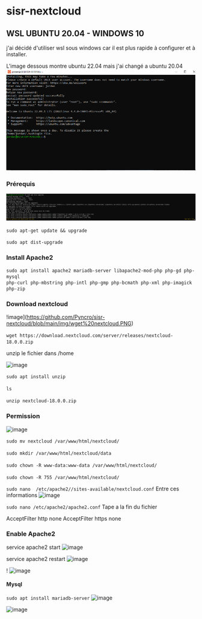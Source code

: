# sisr-nextcloud

## WSL UBUNTU 20.04 - WINDOWS 10

j'ai décidé d'utiliser wsl sous windows car il est plus rapide à configurer et à installer.

L'image dessous montre ubuntu 22.04 mais j'ai changé a ubuntu 20.04
![image](https://github.com/Pyncro/sisr-nextcloud/blob/main/img/wsl.PNG)


### Prérequis
![image](https://github.com/Pyncro/sisr-nextcloud/blob/main/img/apt%20upgrade.PNG)

```sudo apt-get update && upgrade```

```sudo apt dist-upgrade```


### Install Apache2

```
sudo apt install apache2 mariadb-server libapache2-mod-php php-gd php-mysql 
php-curl php-mbstring php-intl php-gmp php-bcmath php-xml php-imagick php-zip
```

### Download nextcloud

!image](https://github.com/Pyncro/sisr-nextcloud/blob/main/img/wget%20nextcloud.PNG)

```wget https://download.nextcloud.com/server/releases/nextcloud-18.0.0.zip```

unzip le fichier dans /home

![image](https://github.com/Pyncro/sisr-nextcloud/blob/main/img/file%20installed.PNG)

```
sudo apt install unzip

ls

unzip nextcloud-18.0.0.zip
```

### Permission

![image](https://github.com/Pyncro/sisr-nextcloud/blob/main/img/alt1.PNG)

```
sudo mv nextcloud /var/www/html/nextcloud/

sudo mkdir /var/www/html/nextcloud/data

sudo chown -R www-data:www-data /var/www/html/nextcloud/

sudo chown -R 755 /var/www/html/nextcloud/

```


```sudo nano  /etc/apache2//sites-available/nextcloud.conf```
Entre ces informations
![image](https://github.com/Pyncro/sisr-nextcloud/blob/main/img/nano%20conf%20file.PNG)


```sudo nano /etc/apache2/apache2.conf```
Tape a la fin du fichier

AcceptFilter http none
AcceptFilter https none


### Enable Apache2

service apache2 start
![image](https://github.com/Pyncro/sisr-nextcloud/blob/main/img/APACHE2%20WORKS.PNG)

service apache2 restart
![image](https://github.com/Pyncro/sisr-nextcloud/blob/main/img/apache2%20up%20and%20running.PNG)

!
![image](https://github.com/Pyncro/sisr-nextcloud/blob/main/img/127001.PNG)

#### Mysql
```sudo apt install mariadb-server```
![image](https://github.com/Pyncro/sisr-nextcloud/blob/main/img/mysql%20install.PNG)

![image](https://github.com/Pyncro/sisr-nextcloud/blob/main/img/nextcloud%20privileges.PNG)

